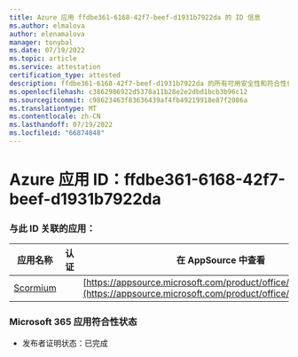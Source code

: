 ```yaml
---
title: Azure 应用 ffdbe361-6168-42f7-beef-d1931b7922da 的 ID 信息
ms.author: elmalova
author: elenamalova
manager: tonybal
ms.date: 07/19/2022
ms.topic: article
ms.service: attestation
certification_type: attested
description: ffdbe361-6168-42f7-beef-d1931b7922da 的所有可用安全性和符合性信息。
ms.openlocfilehash: c3862986922d5378a11b28e2e2dbd1bcb3b96c12
ms.sourcegitcommit: c98623463f83636439af4fb49219918e87f2086a
ms.translationtype: MT
ms.contentlocale: zh-CN
ms.lasthandoff: 07/19/2022
ms.locfileid: "66874848"
---
```

# <a name="azure-app-id-ffdbe361-6168-42f7-beef-d1931b7922da"></a>Azure 应用 ID：ffdbe361-6168-42f7-beef-d1931b7922da


### <a name="apps-associated-with-this-id"></a>与此 ID 关联的应用：
| **应用名称** | **认证** | **在 AppSource 中查看** |
|--------------|---------------|-----------------------|
| [Scormium](../forward/WA200004358.md) |  | [https://appsource.microsoft.com/product/office/WA200004358](https://appsource.microsoft.com/product/office/WA200004358) |

### <a name="microsoft-365-app-compliance-status"></a>Microsoft 365 应用符合性状态
- 发布者证明状态：已完成

